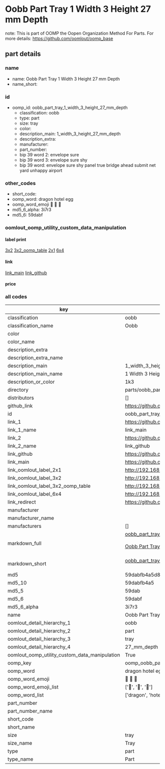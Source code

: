 # Oobb Part Tray 1 Width 3 Height 27 mm Depth  

note: This is part of OOMP the Oopen Organization Method For Parts. For more details: https://github.com/oomlout/oomp_base

##  part details
  







### name
* name: Oobb Part Tray 1 Width 3 Height 27 mm Depth
* name_short: 
### id
* oomp_id: oobb_part_tray_1_width_3_height_27_mm_depth
  * classification: oobb
  * type: part
  * size: tray
  * color: 
  * description_main: 1_width_3_height_27_mm_depth
  * description_extra: 
  * manufacturer: 
  * part_number: 
  * bip 39 word 2: envelope sure
  * bip 39 word 3: envelope sure shy
  * bip 39 word: envelope sure shy panel true bridge ahead submit net yard unhappy airport

### other_codes
* short_code: 
* oomp_word: dragon hotel egg
* oomp_word_emoji :dragon: :hotel: :egg:
* md5_6_alpha: 3i7r3
* md5_6: 59dabf






### oomlout_oomp_utility_custom_data_manipulation
#### label print
[3x2](http://192.168.1.245:1112/?label=oomp%203i7r3)
[3x2_oomp_table](http://192.168.1.108:1112/?label=oomp%203i7r3)
[2x1](http://192.168.1.242:1112/?label=oomp%203i7r3)
[6x4](http://192.168.1.55:1112/?label=oomp%203i7r3)    

#### link

[link_main](https://github.com/oomlout/oomlout_oomp_version_1_messy/tree/main/parts/oobb_part_tray_1_width_3_height_27_mm_depth) [link_github](https://github.com/oomlout/oomlout_oomp_version_1_messy/tree/main/parts/oobb_part_tray_1_width_3_height_27_mm_depth)                             

#### price







### all codes 
| key | value |  
| --- | --- |  
| classification | oobb |  
| classification_name | Oobb |  
| color |  |  
| color_name |  |  
| description_extra |  |  
| description_extra_name |  |  
| description_main | 1_width_3_height_27_mm_depth |  
| description_main_name | 1 Width 3 Height 27 mm Depth |  
| description_or_color | 1k3 |  
| directory | parts/oobb_part_tray_1_width_3_height_27_mm_depth |  
| distributors | [] |  
| github_link | https://github.com/oomlout/oomlout_oomp_part_src/tree/main/parts/oobb_part_tray_1_width_3_height_27_mm_depth |  
| id | oobb_part_tray_1_width_3_height_27_mm_depth |  
| link_1 | https://github.com/oomlout/oomlout_oomp_version_1_messy/tree/main/parts/oobb_part_tray_1_width_3_height_27_mm_depth |  
| link_1_name | link_main |  
| link_2 | https://github.com/oomlout/oomlout_oomp_version_1_messy/tree/main/parts/oobb_part_tray_1_width_3_height_27_mm_depth |  
| link_2_name | link_github |  
| link_github | https://github.com/oomlout/oomlout_oomp_version_1_messy/tree/main/parts/oobb_part_tray_1_width_3_height_27_mm_depth |  
| link_main | https://github.com/oomlout/oomlout_oomp_version_1_messy/tree/main/parts/oobb_part_tray_1_width_3_height_27_mm_depth |  
| link_oomlout_label_2x1 | http://192.168.1.242:1112/?label=oomp%203i7r3 |  
| link_oomlout_label_3x2 | http://192.168.1.245:1112/?label=oomp%203i7r3 |  
| link_oomlout_label_3x2_oomp_table | http://192.168.1.108:1112/?label=oomp%203i7r3 |  
| link_oomlout_label_6x4 | http://192.168.1.55:1112/?label=oomp%203i7r3 |  
| link_redirect | https://github.com/oomlout/oomlout_oomp_version_1_messy/tree/main/parts/oobb_part_tray_1_width_3_height_27_mm_depth |  
| manufacturer |  |  
| manufacturer_name |  |  
| manufacturers | [] |  
| markdown_full | [oobb_part_tray_1_width_3_height_27_mm_depth](none)<br>[](none)<br>[Oobb Part Tray 1 Width 3 Height 27 Mm Depth](none)<br><br> |  
| markdown_short | [oobb_part_tray_1_width_3_height_27_mm_depth](none)<br><br> |  
| md5 | 59dabfb4a5d800a46f74a9f98f36825e |  
| md5_10 | 59dabfb4a5 |  
| md5_5 | 59dab |  
| md5_6 | 59dabf |  
| md5_6_alpha | 3i7r3 |  
| name | Oobb Part Tray 1 Width 3 Height 27 mm Depth |  
| oomlout_detail_hierarchy_1 | oobb |  
| oomlout_detail_hierarchy_2 | part |  
| oomlout_detail_hierarchy_3 | tray |  
| oomlout_detail_hierarchy_4 | 27_mm_depth |  
| oomlout_oomp_utility_custom_data_manipulation | True |  
| oomp_key | oomp_oobb_part_tray_1_width_3_height_27_mm_depth |  
| oomp_word | dragon hotel egg |  
| oomp_word_emoji | :dragon: :hotel: :egg: |  
| oomp_word_emoji_list | [':dragon:', ':hotel:', ':egg:'] |  
| oomp_word_list | ['dragon', 'hotel', 'egg'] |  
| part_number |  |  
| part_number_name |  |  
| short_code |  |  
| short_name |  |  
| size | tray |  
| size_name | Tray |  
| type | part |  
| type_name | Part |  
